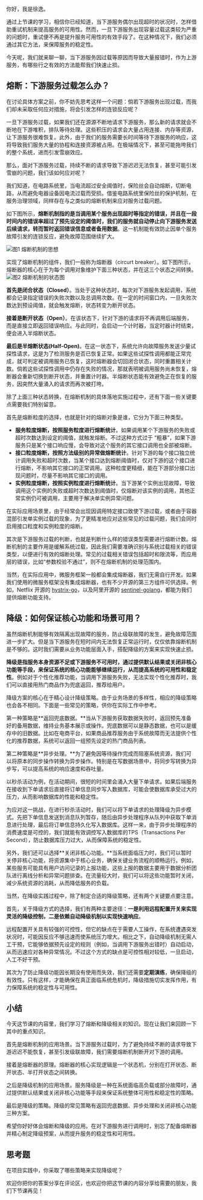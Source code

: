 你好，我是徐逸。

通过上节课的学习，相信你已经知道，当下游服务偶尔出现超时的状况时，怎样借助重试机制来提高服务的可用性。然而，一旦下游服务出现容量过载这类较为严重的问题时，重试便不再是提升服务可用性的有效手段了。在这种情况下，我们必须通过其它方法，来保障服务的稳定性。

今天呢，我们就来聊一聊，当下游服务因过载等原因而导致大量报错时，作为上游服务，有哪些行之有效的方法能帮我们快速止损。

## 熔断：下游服务过载怎么办？

在讨论具体方案之前，你不妨先思考这样一个问题：倘若下游服务出现过载，而我们却未采取任何应对措施，将会引发怎样的连锁反应呢？

一旦下游服务过载，如果我们还在源源不断地请求下游服务，那么新的请求就会不断地在下游堆积，排队等待处理。这些积压的请求会大量占用连接、内存等资源，让下游服务很难恢复。此外，由于我们的服务需要长时间等待下游服务的响应，这将导致我们服务大量的协程和连接资源被占用。在极端情况下，甚至可能拖垮我们的整个系统，进而引发雪崩效应。

那么，面对下游服务过载，持续不断的请求导致下游迟迟无法恢复，甚至可能引发雪崩的问题，我们该如何应对呢？

我们知道，在电路系统里，当电流超过安全阈值时，保险丝会自动熔断，切断电路，从而避免电器设备因电流过载而受损。借鉴电路系统里保险丝的保护机制，在服务治理领域，同样存在与之类似的熔断机制来应对服务过载问题。

如下图所示，**熔断机制指的是当调用某个服务出现超时等指定的错误，并且在一段时间内的错误率超过了预先设定的阈值时，我们的服务就自动停止向下游服务发送后续请求，转而暂时返回错误信息或者备用数据**。这一机制能有效防止因单个服务故障引发的连锁反应，避免故障范围继续扩大。

![](https://static001.geekbang.org/resource/image/62/12/62e8411a72cfe3ddec6f819bc8698d12.jpg?wh=3900x4243 "图1 熔断机制的思想")

实现了熔断机制的组件，我们一般称为熔断器（circurt breaker）。如下图所示，熔断器的核心在于为每个调用对象维护下面三种状态，并在这三个状态之间转换。  
![](https://static001.geekbang.org/resource/image/ba/90/bafd6a0e9ee9d30214642b302c8aa490.jpg?wh=3628x2262 "图2 熔断机制的状态图")

**首先是闭合状态（Closed）**。当处于这种状态时，每次对下游服务发起调用，系统都会记录指定错误的失败次数以及总调用次数。在一定的时间窗口内，一旦失败次数达到预设阈值，就会触发熔断，状态转变为断开状态。

**接着是断开状态（Open）**。在该状态下，针对下游的请求将不再调用后端服务，而是直接立即返回错误响应。与此同时，会启动一个计时器，当定时器计时结束，便会进入半熔断状态。

**最后是半熔断状态(Half-Open)**。在这一状态下，系统允许向故障服务发送少量试探性请求，这是为了检测服务是否已恢复正常。如果这些试探性调用都能正常完成，就可判定被调用服务已恢复，这时熔断器会切回闭合状态，同时重置相关计数。倘若这些试探性调用中仍存在失败的情况，那就表明被调用服务尚未恢复，熔断器会重新切换到断开状态，并重置计时器。半熔断状态能有效避免正在恢复的服务，因突然大量涌入的请求而再次被打垮。

除了上面三种状态转换，在熔断机制的具体落地实施过程中，还有下面一些关键要点需要我们特别留意。

首先是熔断粒度的选择，也就是针对的熔断对象是谁，它分为下面三种类型。

- **服务粒度熔断，按照服务粒度进行熔断统计**。如果调用某个下游服务的失败或超时次数达到设定的阈值，就触发熔断。不过这种方式过于 “粗暴”，如果下游服务只是某个接口响应慢，会导致对这个服务的其它接口调用也全部被熔断。
- **接口粒度熔断，按照方法级别的异常做熔断统计**。针对下游的每个接口独立统计调用失败和超时次数，当某个接口达到熔断阈值时，仅对下游的这个接口进行熔断，不影响其它接口的正常调用。这种粒度更精细，能在下游部分接口出现问题时，尽量不影响其它接口的调用。
- **实例粒度熔断，按照实例粒度进行熔断统计**。当下游某个实例出现故障，导致调用这个实例的失败或超时次数达到阈值时，仅熔断对该实例的调用，其他正常实例仍可被调用，主要用于解决单实例异常问题。

在实际应用场景里，由于经常会出现因调用特定接口致使下游过载，或者由于容器混部引发单实例过载的现象，为了更精准地应对这些常见的过载问题，我们会同时启用接口粒度和实例粒度的熔断。

其次是下游服务过载的判断，也就是判断什么样的错误类型需要进行熔断计数。熔断机制的主要作用是缓解系统过载，因此我们需要准确识别与系统过载相关的错误类型，以便进行有效的熔断处理。常见的过载相关错误包括超时和限流等，而应用层的错误，比如“参数校验不通过”，则不在熔断机制的处理范围内。

当然，在实际应用中，微服务框架一般都会集成熔断器，我们无需自行开发。如果我们使用的微服务框架没有集成熔断器，也有不少开源的第三方组件可供选择。例如，Netflix 开源的 [hystrix-go](https://github.com/afex/hystrix-go)，以及阿里开源的 [sentinel-golang](https://github.com/alibaba/sentinel-golang)，都能为我们提供熔断功能支持。

## 降级：如何保证核心功能和场景可用？

虽然熔断机制能够有效隔离出现故障的服务，防止级联故障的发生，避免故障范围进一步扩大。但是当下游服务在短时间内无法恢复正常运行时，仅仅依靠熔断机制是不够的。这时我们需要从业务功能层面入手，搭配降级的方案来实现快速止损。

**降级是指服务本身资源不足或下游服务不可用时，通过提供默认结果或关闭非核心功能等手段，来保证系统的核心功能能够继续运行，从而提高系统的可用性和稳定性**。例如对于个性化推荐功能，当调用下游服务失败，无法实现个性化推荐时，我们可以直接用热门商品作为兜底返回，推荐给用户。

降级方案的核心在于精心设计降级策略。由于业务场景的多样性，相应的降级策略也会各不相同。下面是一些常见的策略，供你在实际工作中参考。

第一种策略是**返回兜底数据。**当从下游服务获取数据失败时，返回预先准备好的备用数据，维持业务基本展示或操作。兜底数据可以是静态数据，也可以是缓存中的旧数据。比如在电商平台，如果商品推荐服务由于系统故障而无法提供个性化的推荐数据，系统可以返回一组预先设定的热门商品列表。

第二种策略是**异步处理。**为了避免因等待操作完成而阻塞系统资源，我们可以将原本的同步操作转换为异步操作。特别是在写数据场景中，将同步写转换为异步写，可以提高系统的响应速度和吞吐量。

以秒杀活动为例，在活动期间，很短的时间里会涌入大量下单请求。如果后端服务在接收到下单请求后直接将订单信息同步写入数据库，可能会使数据库承受过大的压力，从而影响数据库的性能和稳定性。

为应对这一挑战，在进行秒杀活动时，我们可以将下单请求的处理降级为异步模式。先把下单信息发送到消息队列暂存，随后由异步处理程序从队列中获取下单消息进行处理，最后将订单信息持久化写入数据库。这样一来，由于异步处理程序的消费速度是可控的，我们就能有效调控写入数据库的TPS（Transactions Per Second），防止数据库压力过大，从而保障系统的稳定性。

另外，我们还可以选择**关闭非核心功能。**当系统面临压力时，我们可以暂时关停非核心功能，将资源集中于核心业务，确保关键业务流程的顺畅运行。例如，某些服务可能具有用户访问记录的上报功能，这些上报的数据主要用于数据分析团队进行离线分析和异常问题排查。在流量较大时，我们可以将这些功能暂时关闭，减少系统资源的消耗，从而降低服务的负载。

当然，在降级实践过程中，除了制定合适的降级策略，还有两个关键要点要注意。

首先，关于降级方式的选择，我们有两种主要途径：**一是利用远程配置开关来实现灵活的降级控制，二是依赖自动降级机制以实现快速响应**。

远程配置开关具有较强的可控性，但它的缺点在于需要人工操作，在系统遭遇突发状况时，可能因反应不够迅速而使系统压力增大。相比之下，自动降级机制无需人工干预，它能够依据预先设定的规则（例如，当调用下游服务出错时）自动启动，从而迅速应对各种异常情况。不过这个方式的缺点是可控性相对较低，一旦启动，人工不好干预。

其次为了防止降级功能因长期没有使用而失效，我们还需要**定期演练**，确保降级的有效性。只有这样，才能确保在真正面临系统危机时，降级措施切实发挥作用，有力保障系统的稳定性与可用性。

## 小结

今天这节课的内容里，我们学习了熔断和降级相关的知识。现在让我们来回顾一下其中的重点知识。

首先是熔断机制的应用场景。当下游服务过载时，为了避免持续不断的请求导致下游迟迟不能恢复，甚至引发级联故障，我们需要熔断机制断开对下游的调用。

接着是熔断器的原理。熔断器的核心实现逻辑是一个状态机，分别在打开状态、断开状态、半打开状态之间转换。

之后是降级机制的应用场景。服务降级是一种在系统面临高负载或部分故障时，通过提供默认结果或关闭非核心功能等手段来保证系统整体可用性和稳定性的策略。

最后是降级的策略。降级的常见策略有返回兜底数据、异步处理和关闭非核心功能三种方案。

希望你好好体会熔断和降级的应用。在对下游服务进行调用时，别忘了配备熔断器并精心制定降级预案，从而提升服务的稳定性和可用性。

## 思考题

在项目实践中，你采取了哪些策略来实现降级呢？

欢迎你把你的答案分享在评论区，也欢迎你把这节课的内容分享给需要的朋友，我们下节课再见！